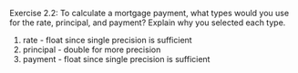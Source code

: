 Exercise 2.2:
To calculate a mortgage payment, what types would you use for the
rate, principal, and payment? Explain why you selected each type.

1. rate - float since single precision is sufficient
2. principal - double for more precision
3. payment - float since single precision is sufficient
